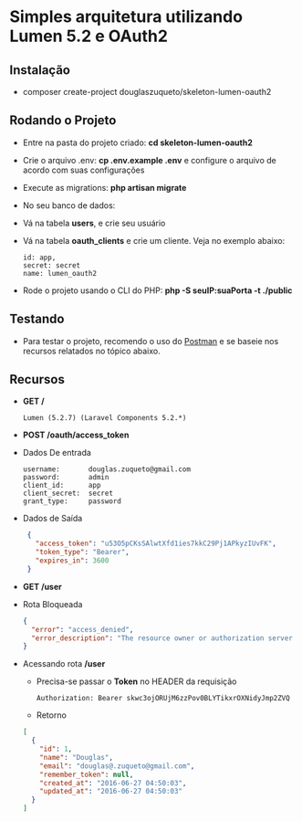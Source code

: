# Simples arquitetura utilizando Lumen 5.2 e OAuth2

## Instalação
 * composer create-project douglaszuqueto/skeleton-lumen-oauth2

## Rodando o Projeto
 * Entre na pasta do projeto criado: **cd skeleton-lumen-oauth2**
 * Crie o arquivo .env: **cp .env.example .env** e configure o arquivo de acordo com suas configurações
 * Execute as migrations: **php artisan migrate**
 * No seu banco de dados:
  * Vá na tabela **users**, e crie seu usuário
  * Vá na tabela **oauth_clients** e crie um cliente. Veja no exemplo abaixo:
    
    ```
    id: app,
    secret: secret
    name: lumen_oauth2
    ```
 * Rode o projeto usando o CLI do PHP: **php -S seuIP:suaPorta -t ./public**

## Testando
 * Para testar o projeto, recomendo o uso do [Postman](https://www.getpostman.com/) e se baseie nos recursos relatados no tópico abaixo.

## Recursos

* **GET /**

  ```
  Lumen (5.2.7) (Laravel Components 5.2.*)
  ```
* **POST /oauth/access_token**
 * Dados De entrada
  
    ```
    username:       douglas.zuqueto@gmail.com
    password:       admin
    client_id:      app
    client_secret:  secret
    grant_type:     password
    ```
  * Dados de Saída
  
     ```json
      {
        "access_token": "u53O5pCKsSAlwtXfd1ies7kkC29Pj1APkyzIUvFK",
        "token_type": "Bearer",
        "expires_in": 3600
      }
     ```
* **GET /user**
 * Rota Bloqueada
 
    ```json
    {
      "error": "access_denied",
      "error_description": "The resource owner or authorization server denied the request."
    }
    ```
 * Acessando rota **/user**
    * Precisa-se passar o **Token** no HEADER da requisição
      
       ```
       Authorization: Bearer skwc3ojORUjM6zzPov0BLYTikxrOXNidyJmp2ZVQ
       ```
    *  Retorno
     
      ```json
      [
        {
          "id": 1,
          "name": "Douglas",
          "email": "douglas@.zuqueto@gmail.com",
          "remember_token": null,
          "created_at": "2016-06-27 04:50:03",
          "updated_at": "2016-06-27 04:50:03"
        }
      ]
      ```
